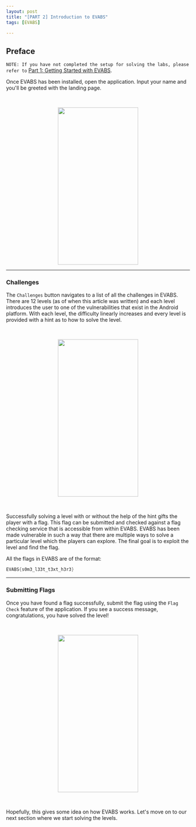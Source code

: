 ```yaml
---
layout: post
title: "[PART 2] Introduction to EVABS"
tags: [EVABS]

---
```

## Preface

`NOTE:
If you have not completed the setup for solving the labs, please refer to` [Part 1: Getting Started with EVABS](https://www.hawkspawn.com/blog/getting-started-with-evabs/).

Once EVABS has been installed, open the application. Input your name and you'll be greeted with the landing page.

</br>
<p align="center">
  <img width="220" height="430" src="https://github.com/abhi-r3v0/EVABS/blob/master/docs/images/newui.jpg">
</p>

---
### Challenges
The `Challenges` button navigates to a list of all the challenges in EVABS. There are 12 levels (as of when this article was written) and each level introduces the user to one of the vulnerabilities that exist in the Android platform. With each level, the difficulty linearly increases and every level is provided with a hint as to how to solve the level. 

</br>
<p align="center">
  <img width="220" height="430" src="https://github.com/abhi-r3v0/EVABS/blob/master/docs/images/ss2.jpg">
</p>
</br>

Successfully solving a level with or without the help of the hint gifts the player with a flag. This flag can be submitted and checked against a flag checking service that is accessible from within EVABS. EVABS has been made vulnerable in such a way that there are multiple ways to solve a particular level which the players can explore. The final goal is to exploit the level and find the flag.

All the flags in EVABS are of the format:

```java
EVABS{s0m3_l33t_t3xt_h3r3}
```

---
### Submitting Flags

Once you have found a flag successfully, submit the flag using the `Flag Check` feature of the application. If you see a success message, congratulations, you have solved the level! 

</br>
<p align="center">
  <img width="220" height="430" src="https://github.com/abhi-r3v0/EVABS/blob/master/docs/images/flagcheck.jpg">
</p>
</br>

Hopefully, this gives some idea on how EVABS works. 
Let's move on to our next section where we start solving the levels. 
